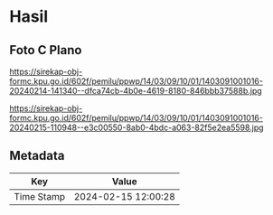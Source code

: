# Hasil

## Foto C Plano

https://sirekap-obj-formc.kpu.go.id/602f/pemilu/ppwp/14/03/09/10/01/1403091001016-20240214-141340--dfca74cb-4b0e-4619-8180-846bbb37588b.jpg

https://sirekap-obj-formc.kpu.go.id/602f/pemilu/ppwp/14/03/09/10/01/1403091001016-20240215-110948--e3c00550-8ab0-4bdc-a063-82f5e2ea5598.jpg


## Metadata

| Key        | Value               |
| ---------- | ------------------- |
| Time Stamp | 2024-02-15 12:00:28 |



